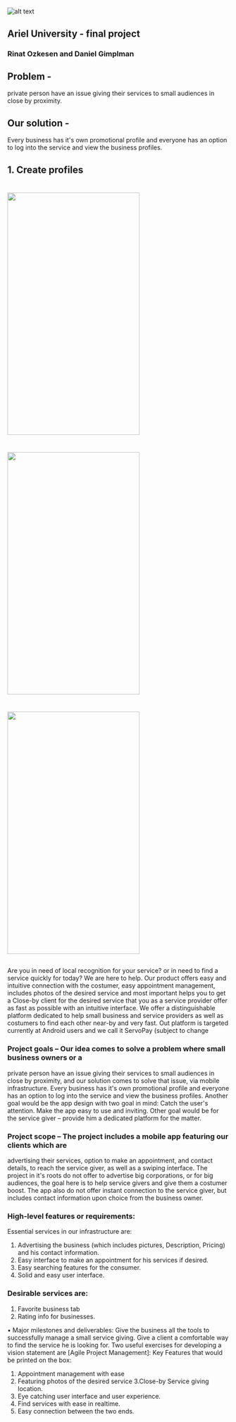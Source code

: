 
# 
![alt text](https://scontent.fsdv2-1.fna.fbcdn.net/v/t1.6435-9/240670587_4320883971312609_9100155130939486439_n.jpg?_nc_cat=100&ccb=1-5&_nc_sid=730e14&_nc_ohc=mx5oV3Osl4cAX96SJvJ&_nc_ht=scontent.fsdv2-1.fna&oh=8342596eed72bf8f7ae7418a24a539a9&oe=614CBC1F)


## Ariel University - final project
### Rinat Ozkesen and Daniel Gimplman

## Problem -

private person have an issue giving their services to small audiences in close by 
proximity. 

## Our solution -
Every business has it's own promotional profile and everyone has an option to log into 
the service and view the business profiles. 


## 1. Create profiles

#
<img src="https://scontent.fsdv2-1.fna.fbcdn.net/v/t1.6435-9/240435555_4320892384645101_3142394328444400360_n.jpg?_nc_cat=106&_nc_rgb565=1&ccb=1-5&_nc_sid=0debeb&_nc_ohc=e44gqPyh_bAAX-SSq2-&tn=0DcrdXiNqAuphOhT&_nc_ht=scontent.fsdv2-1.fna&oh=028fa00d76865883a12618d24c78a0db&oe=614E4A1C" width="300" height="550">

#
<img src="https://scontent.fsdv2-1.fna.fbcdn.net/v/t1.6435-9/240741854_4320892164645123_7388929015200776892_n.jpg?_nc_cat=101&_nc_rgb565=1&ccb=1-5&_nc_sid=0debeb&_nc_ohc=BFC0Ig6bXLgAX9KuTSz&_nc_ht=scontent.fsdv2-1.fna&oh=9ef60da1766cc9a500cf4f1eadf21d8e&oe=614BDD46" width="300" height="550">

#
<img src="https://scontent.fsdv2-1.fna.fbcdn.net/v/t1.6435-9/237003736_4320892281311778_2599102821034935926_n.jpg?_nc_cat=110&_nc_rgb565=1&ccb=1-5&_nc_sid=0debeb&_nc_ohc=ioIUhaJpRMwAX8PCJiS&_nc_ht=scontent.fsdv2-1.fna&oh=6496173a911765b3db1b852d2d911682&oe=614C17E6" width="300" height="550">

## 
Are you in need of local recognition for your service? or in need to find a service quickly 
for today? We are here to help. Our product offers easy and intuitive connection with 
the costumer, easy appointment management, includes photos of the desired service 
and most important helps you to get a Close-by client for the desired service that you as 
a service provider offer as fast as possible with an intuitive interface.
We offer a distinguishable platform dedicated to help small business and service 
providers as well as costumers to find each other near-by and very fast.
Out platform is targeted currently at Android users and we call it ServoPay (subject to 
change

### Project goals – Our idea comes to solve a problem where small business owners or a 
private person have an issue giving their services to small audiences in close by 
proximity, and our solution comes to solve that issue, via mobile infrastructure.
Every business has it's own promotional profile and everyone has an option to log into 
the service and view the business profiles. 
Another goal would be the app design with two goal in mind:
Catch the user's attention.
Make the app easy to use and inviting.
Other goal would be for the service giver – provide him a dedicated platform for the 
matter.

### Project scope – The project includes a mobile app featuring our clients which are 
advertising their services, option to make an appointment, and contact details, to reach 
the service giver, as well as a swiping interface.
The project in it's roots do not offer to advertise big corporations, or for big audiences, 
the goal here is to help service givers and give them a costumer boost.
The app also do not offer instant connection to the service giver, but includes contact 
information upon choice from the business owner.

### High-level features or requirements: 
Essential services in our infrastructure are:
1. Advertising the business (which includes pictures, Description, Pricing) and his 
contact information.
2. Easy interface to make an appointment for his services if desired.
3. Easy searching features for the consumer.
4. Solid and easy user interface.

### Desirable services are:
1. Favorite business tab
2. Rating info for businesses.

• Major milestones and deliverables: Give the business all the tools to successfully manage 
a small service giving.
Give a client a comfortable way to find the service he is looking for.
Two useful exercises for developing a vision statement are [Agile Project Management]:
Key Features that would be printed on the box:
1. Appointment management with ease
2. Featuring photos of the desired service 
3.Close-by Service giving location.
4. Eye catching user interface and user experience.
5. Find services with ease in realtime.
6. Easy connection between the two ends.

